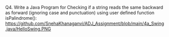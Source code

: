Q4. Write a Java Program for Checking if a string reads the same backward as forward (ignoring case  and punctuation) using user defined function isPalindrome():  https://github.com/SnehaKhanaganvi/ADJ_Assignment/blob/main/4a_Swing.java/HelloSwing.PNG

